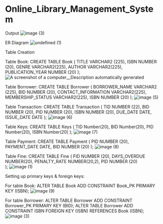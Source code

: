 # Online_Library_Management_System
Output
![image (3)](https://github.com/user-attachments/assets/dca9cb3c-2503-4b07-8886-a12325dd78e3)

ER Diagram
![undefined (1)](https://github.com/user-attachments/assets/6b8fcf03-d57c-4708-8d4f-1a3f3878d1ab)

Table Creation 

Table Book: 
CREATE TABLE Book ( 
TITLE VARCHAR2 (225), 
ISBN NUMBER (20), 
GENRE VARCHAR2(225), 
AUTHOR VARCHAR2(225), 
PUBLICATION_YEAR NUMBER (20) 
); 
![A screenshot of a computer__Description automatically generated](https://github.com/user-attachments/assets/257f341a-8060-4a73-a006-c0d8bd00a6fd)

Table Borrower:
CREATE TABLE Borrower (
BORROWER_NAME VARCHAR2 (225),
BID NUMBER (20),
CONTACT_INFORMATION VARCHAR2(225),
MEMBERSHIP_STATUS VARCHAR2(225),
ISBN NUMBER (20)
);
![image (5)](https://github.com/user-attachments/assets/3e184139-4329-47a0-8d19-f895e4bfcd71)

Table Transaction:
CREATE TABLE Transaction (
TID NUMBER (22),
BID NUMBER (20),
PID NUMBER (20),
ISBN NUMBER (20),
DUE_DATE DATE,
ISSUE_DATE DATE
);
![image (6)](https://github.com/user-attachments/assets/0cdd383c-42fc-4ba5-b065-be618972810f)

Table Keys:
CREATE TABLE Keys (
TID Number(20),
BID Number(20),
PID  Number(20),
ISBN Number(20)
); 
![image (7)](https://github.com/user-attachments/assets/7b32f3e8-934c-4268-b0c8-a26406ed924e)

Table Payment:
CREATE TABLE Payment (
PID NUMBER (20),
PAYMENT_DATE DATE,
BID NUMBER (20)
);
![image (8)](https://github.com/user-attachments/assets/01e9170b-729f-4128-8bea-585381fc43e7)

Table Fine:
CREATE TABLE Fine (
FID NUMBER (20),
DAYS_OVERDUE NUMBER(20),
PENALTY_RATE NUMBER(20,2),
PID NUMBER (20)     
);
![image (1)](https://github.com/user-attachments/assets/f329fc68-bfba-4331-99cf-592485f416ed)

Setting up primary keys & foreign keys:

For table Book:
ALTER TABLE Book ADD CONSTRAINT Book_PK PRIMARY KEY (ISBN);
![image (9)](https://github.com/user-attachments/assets/c80868b2-9bae-40a3-a927-6022fc738c27)

For table Borrower:
ALTER TABLE Borrower ADD CONSTRAINT Borrower_PK PRIMARY KEY (BID);
ALTER TABLE Borrower ADD CONSTRAINT ISBN FOREIGN KEY (ISBN) REFERENCES Book (ISBN);
![image (3)](https://github.com/user-attachments/assets/67ff3320-9c15-447d-9bba-28646118bec3)





